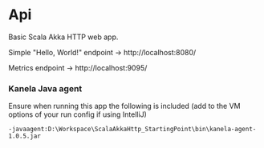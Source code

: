 # Api

Basic Scala Akka HTTP web app.

Simple "Hello, World!" endpoint -> http://localhost:8080/

Metrics endpoint -> http://localhost:9095/

### Kanela Java agent

Ensure when running this app the following is included (add to the VM options of your run config if using IntelliJ)

`-javaagent:D:\Workspace\ScalaAkkaHttp_StartingPoint\bin\kanela-agent-1.0.5.jar`
